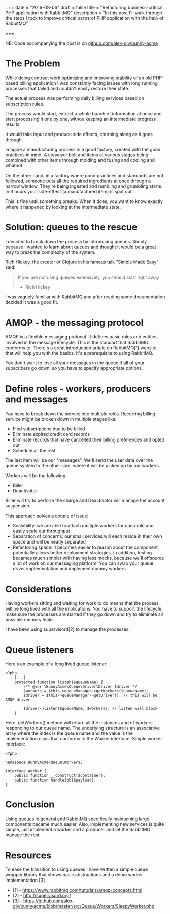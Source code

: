 +++
date = "2016-08-06"
draft = false
title = "Refactoring business-critical PHP application with RabbitMQ"
description = "In this post I'll walk through the steps I took to improve critical partrs of PHP application with the help of RabbitMQ"

+++

NB: Code accompanying the post is on [github.com/alex-glv/bunny-acme](https://github.com/alex-glv/bunny-acme)

# The Problem

While doing contract work optimizing and improving stability of an old PHP-based billing application I was constantly facing issues with long running processes that failed and couldn't easily restore their state.

The actual process was performing daily billing services based on subscription rules.

The process would start, extract a whole bunch of information at once and start processing it one by one, withou keeping an intermediate progress results.

It would take input and produce side effects, churning along as it goes through.

Imagine a manufacturing process in a good factory, created with the good practices in mind. A conveyer belt and items at various stages being combined with other items through molding and fusing and cooling and whatnot.

On the other hand, in a factory where good practices and standards are not followed, someone puts all the required ingredients at once through a narrow window. They're being ingested and rumbling and grumbling starts. In 3 hours your side-effect (a manufactured item) is spat out.

This is fine until something breaks.
When it does, you want to know exactly where it happened by looking at the intermediate state.

# Solution: queues to the rescue

I decided to break down the process by introducing queues. Simply because I wanted to learn about queues and thought it would be a great way to break the complexity of the system.

Rich Hickey, the creator of Clojure in his famous talk "Simple Made Easy" said:

> If you are not using queues extensively, you should start right away
> - Rich Hickey

I was vaguely familiar with RabbitMQ and after reading some documentation decided it was a good fit.

# AMQP - the messaging protocol

AMQP is a flexible messaging protocol. It defines basic roles and entities involved in the message lifecycle.
This is the standart that RabbitMQ conforms to. There's a great introduction article on RabbitMQ[1] website that will help you with the basics. It's a prerequisite to using RabbitMQ. 

You don't want to lose all your messages in the queue if all of your subscribers go down, so you have to specify appropriate options.

# Define roles - workers, producers and messages

You have to break down the service into multiple roles.
Recurring billing service might be broken down in multiple stages like:

  - Find subscriptions due to be billed
  - Eliminate expired credit card records
  - Eliminate records that have cancelled their billing preferences and opted out
  - Schedule all the rest

The last item will be our "messages".
We'll send the user data over the queue system to the other side, where it will be picked up by our workers.

Workers will be the following:

  - Biller 
  - Deactivator

Biller will try to perform the charge and Deactivator will manage the account suspension.

This approach solves a couple of issue:

  - Scalability: we are able to attach multiple workers for each role and easily scale our throughput
  - Separation of concerns: our small services will each reside in their own space and will be neatly separated 
  - Refactoring space: it becomes easier to reason about the component potentially allows better deployment strategies. In addition, testing becames much simpler with having less mocks, because we'll offsource a lot of work on our messaging platform. You can swap your queue driver implementation and implement dummy workers.

# Considerations

Having workers sitting and waiting for work to do means that the process will be long lived with all the implications.
You have to support the lifecycle, make sure the processes are started if they go down and try to eliminate all possible memory leaks.

I have been using supervisord[2] to manage the processes.

# Queue listeners

Here's an example of a long lived queue listener:

```
<?php
    [...]
    protected function listen($queueName) {
        /** @var \BunnyAcme\Queue\Driver\Driver $driver */
        $workers = $this->queueManager->getWorkers($queueName);
        $driver = $this->queueManager->getDriver(); // this will be AMQP driver

        $driver->listen($queueName, $workers); // listen will block
    }
```

Here, getWorkers() method will return all the instances and of workers responding to our queue name.
The underlying structure is an associative array where the index is the queue name and the value is the implementation class that conforms to the Worker interface.
Simple worker interface:

```
<?php

namespace BunnyAcme\Queue\Workers;

interface Worker {
    public function __construct($container);
    public function handleJob($payload);
}
```

# Conclusion

Using queues in general and RabbitMQ specifically maintaining large components became much easier. 
Also, implementing new services is quite simple, just implement a worker and a producer and let the RabbitMQ manage the rest.

# Resources

To ease the transition to using queues I have written a simple queue wrapper library that shows basic abstractions and a demo worker implementation [3] 

- [1] - https://www.rabbitmq.com/tutorials/amqp-concepts.html
- [2] - http://supervisord.org/
- [3] - https://github.com/alex-glv/bunnyacme/blob/master/src/Queue/Workers/SleepyWorker.php
